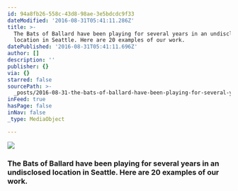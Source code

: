 ```yaml
---
id: 94a8fb26-558c-43d8-98ae-3e5bdcdc9f33
dateModified: '2016-08-31T05:41:11.286Z'
title: >-
  The Bats of Ballard have been playing for several years in an undisclosed
  location in Seattle. Here are 20 examples of our work.
datePublished: '2016-08-31T05:41:11.696Z'
author: []
description: ''
publisher: {}
via: {}
starred: false
sourcePath: >-
  _posts/2016-08-31-the-bats-of-ballard-have-been-playing-for-several-years-in-a.md
inFeed: true
hasPage: false
inNav: false
_type: MediaObject

---
```

![](https://the-grid-user-content.s3-us-west-2.amazonaws.com/64fae245-1c04-4052-a2e3-1a5cd3fe0391.png)

### The Bats of Ballard have been playing for several years in an undisclosed location in Seattle. Here are 20 examples of our work.